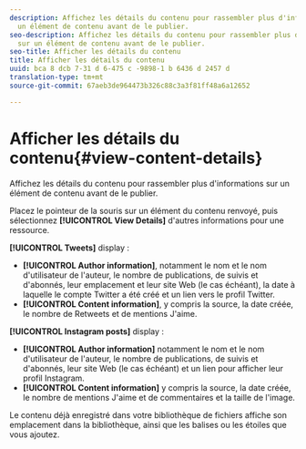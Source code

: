 ```yaml
---
description: Affichez les détails du contenu pour rassembler plus d'informations sur
  un élément de contenu avant de le publier.
seo-description: Affichez les détails du contenu pour rassembler plus d'informations
  sur un élément de contenu avant de le publier.
seo-title: Afficher les détails du contenu
title: Afficher les détails du contenu
uuid: bca 8 dcb 7-31 d 6-475 c -9898-1 b 6436 d 2457 d
translation-type: tm+mt
source-git-commit: 67aeb3de964473b326c88c3a3f81ff48a6a12652

---
```



# Afficher les détails du contenu{#view-content-details}

Affichez les détails du contenu pour rassembler plus d'informations sur un élément de contenu avant de le publier.

Placez le pointeur de la souris sur un élément du contenu renvoyé, puis sélectionnez **[!UICONTROL View Details]** d'autres informations pour une ressource.

**[!UICONTROL Tweets]** display :

* **[!UICONTROL Author information]**, notamment le nom et le nom d'utilisateur de l'auteur, le nombre de publications, de suivis et d'abonnés, leur emplacement et leur site Web (le cas échéant), la date à laquelle le compte Twitter a été créé et un lien vers le profil Twitter.
* **[!UICONTROL Content information]**, y compris la source, la date créée, le nombre de Retweets et de mentions J'aime.

**[!UICONTROL Instagram posts]** display :

* **[!UICONTROL Author information]** notamment le nom et le nom d'utilisateur de l'auteur, le nombre de publications, de suivis et d'abonnés, leur site Web (le cas échéant) et un lien pour afficher leur profil Instagram.
* **[!UICONTROL Content information]** y compris la source, la date créée, le nombre de mentions J'aime et de commentaires et la taille de l'image.

Le contenu déjà enregistré dans votre bibliothèque de fichiers affiche son emplacement dans la bibliothèque, ainsi que les balises ou les étoiles que vous ajoutez.

